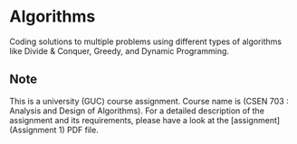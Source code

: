 # Algorithms
Coding solutions to multiple problems using different types of algorithms like Divide &amp; Conquer, Greedy, and Dynamic Programming.

## Note
This is a university (GUC) course assignment. Course name is (CSEN 703 : Analysis and Design of Algorithms). For a detailed description of the assignment and its requirements, please have a look at the [assignment](Assignment 1) PDF file.
